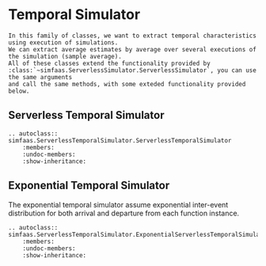 # Temporal Simulator

```eval_rst
In this family of classes, we want to extract temporal characteristics using execution of simulations.
We can extract average estimates by average over several executions of the simulation (sample average).
All of these classes extend the functionality provided by 
:class:`~simfaas.ServerlessSimulator.ServerlessSimulator`, you can use the same arguments
and call the same methods, with some exteded functionality provided below.
```
<!-- [ServerlessSimulator][]
[ServerlessSimulator]: <sim> -->

## Serverless Temporal Simulator

```eval_rst
.. autoclass:: simfaas.ServerlessTemporalSimulator.ServerlessTemporalSimulator
    :members:
    :undoc-members:
    :show-inheritance:
```

## Exponential Temporal Simulator

The exponential temporal simulator assume exponential inter-event distribution for both arrival
and departure from each function instance.

```eval_rst
.. autoclass:: simfaas.ServerlessTemporalSimulator.ExponentialServerlessTemporalSimulator
    :members:
    :undoc-members:
    :show-inheritance:
```

